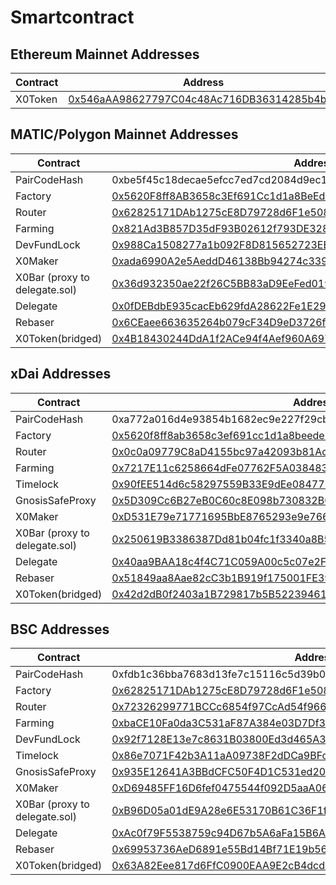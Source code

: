 # Smartcontract

## Ethereum Mainnet Addresses

| Contract | Address |
| ------ | ------ |
| X0Token | [0x546aAA98627797C04c48Ac716DB36314285b4b5a][x0Token-mainnet] |

## MATIC/Polygon Mainnet Addresses

| Contract | Address |
| ------ | ------ |
| PairCodeHash | 0xbe5f45c18decae5efcc7ed7cd2084d9ec19d11a86d2566a8ee202504b65b9a64 |
| Factory | [0x5620F8ff8AB3658c3Ef691Cc1d1a8BeEdE31F01c][factory-matic] |
| Router | [0x62825171DAb1275cE8D79728d6F1e508d12185DC][router-matic] |
| Farming | [0x821Ad3B857D35dF93B02612f793DE32885487655][farming-matic] |
| DevFundLock | [0x988Ca1508277a1b092F8D815652723EE486eb07a][devfundlock-matic] |
| X0Maker | [0xada6990A2e5AeddD46138Bb94274c339593Ec6AB][x0maker-matic] |
| X0Bar (proxy to delegate.sol) | [0x36d932350ae22f26C5BB83aD9EeFed019b546122][x0bar-matic] |
| Delegate | [0x0fDEBdbE935cacEb629fdA28622Fe1E29B8Bf299][delegate-matic] |
| Rebaser | [0x6CEaee663635264b079cF34D9eD3726f16f81422][rebaser-matic] |
| X0Token(bridged) | [0x4B18430244DdA1f2ACe94f4Aef960A6975ca9e35][x0Token-matic] |

## xDai Addresses

| Contract | Address |
| ------ | ------ |
| PairCodeHash | 0xa772a016d4e93854b1682ec9e227f29cb17ebf5c014ebfc2c7326b338d8ddbf0 |
| Factory | [0x5620f8ff8ab3658c3ef691cc1d1a8beede31f01c][factory-xdai] |
| Router | [0x0c0a09779C8aD4155bc97a42093b81Ac097b26BD][router-xdai] |
| Farming | [0x7217E11c6258664dFe07762F5A038483F08cBe59][farming-xdai] |
| Timelock | [0x90fEE514d6c58297559B33E9dEe084777A31118D][timelock-xdai] |
| GnosisSafeProxy | [0x5D309Cc6B27eB0C60c8E098b730832B0E6dB9ea0][gnosis-xdai] |
| X0Maker | [0xD531E79e71771695BbE8765293e9e766CE7D39d9][x0maker-xdai] |
| X0Bar (proxy to delegate.sol) | [0x250619B3386387Dd81b04fc1f3340a8B5FCEA246][x0bar-xdai] |
| Delegate | [0x40aa9BAA18c4f4C71C059A00c5c07e2F92418451][delegate-xdai] |
| Rebaser | [0x51849aa8Aae82cC3b1B919f175001FE39c7D420E][rebaser-xdai] |
| X0Token(bridged) | [0x42d2dB0f2403a1B729817b5B52239461f8b51323][x0Token-xdai] |

## BSC Addresses

| Contract | Address |
| ------ | ------ |
| PairCodeHash | 0xfdb1c36bba7683d13fe7c15116c5d39b04be12d465bba53264212c5dd77f16cc |
| Factory | [0x62825171DAb1275cE8D79728d6F1e508d12185DC][factory-bsc] |
| Router | [0x72326299771BCCc6854f97CcAd54f96691dA1F66][router-bsc] |
| Farming | [0xbaCE10Fa0da3C531aF87A384e03D7Df34a724619][farming-bsc] |
| DevFundLock | [0x92f7128E13e7c8631B03800Ed3d465A3Da081bb6][devfundlock-bsc] |
| Timelock | [0x86e7071F42b3A11aA09738F2dDCa9BFc8787FF44][timelock-bsc] |
| GnosisSafeProxy | [0x935E12641A3BBdCFC50F4D1C531ed20dF83736a7][gnosis-bsc] |
| X0Maker | [0xD69485FF16D6fef0475544f092D5aaA0605927D9][x0maker-bsc] |
| X0Bar (proxy to delegate.sol) | [0xB96D05a01dE9A28e6E53170B61C36F1f374DA255][x0bar-bsc] |
| Delegate | [0xAc0f79F5538759c94D67b5A6aFa15B6Acef4d6A6][delegate-bsc] |
| Rebaser | [0x69953736AeD6891e55Bd14Bf71E19b56B3A9AD82][rebaser-bsc] |
| X0Token(bridged) | [0x63A82Eee817d6FfC0900EAA9E2cB4dcdB827635C][x0Token-bsc] |


   [x0Token-mainnet]: <https://etherscan.io/address/0x546aAA98627797C04c48Ac716DB36314285b4b5a>

   [factory-matic]: <https://polygonscan.com/address/0x5620F8ff8AB3658c3Ef691Cc1d1a8BeEdE31F01c>
   [router-matic]: <https://polygonscan.com/address/0x62825171DAb1275cE8D79728d6F1e508d12185DC>
   [farming-matic]: <https://polygonscan.com/address/0x821Ad3B857D35dF93B02612f793DE32885487655>
   [x0bar-matic]: <https://polygonscan.com/address/0x36d932350ae22f26C5BB83aD9EeFed019b546122>
   [delegate-matic]: <https://polygonscan.com/address/0x0fDEBdbE935cacEb629fdA28622Fe1E29B8Bf299>
   [rebaser-matic]: <https://polygonscan.com/address/0x6CEaee663635264b079cF34D9eD3726f16f81422>
   [x0maker-matic]: <https://polygonscan.com/address/0xada6990A2e5AeddD46138Bb94274c339593Ec6AB>
   [x0Token-matic]: <https://polygonscan.com/address/0x4B18430244DdA1f2ACe94f4Aef960A6975ca9e35>
   [devfundlock-matic]: <https://polygonscan.com/address/0x988Ca1508277a1b092F8D815652723EE486eb07a>
   
   [factory-xdai]: <https://blockscout.com/xdai/mainnet/address/0x5620f8ff8ab3658c3ef691cc1d1a8beede31f01c>
   [router-xdai]: <https://blockscout.com/xdai/mainnet/address/0x0c0a09779C8aD4155bc97a42093b81Ac097b26BD>
   [farming-xdai]: <https://blockscout.com/xdai/mainnet/address/0x7217E11c6258664dFe07762F5A038483F08cBe59>
   [timelock-xdai]: <https://blockscout.com/xdai/mainnet/address/0x90fEE514d6c58297559B33E9dEe084777A31118D>
   [gnosis-xdai]: <https://blockscout.com/xdai/mainnet/address/0x5D309Cc6B27eB0C60c8E098b730832B0E6dB9ea0>
   [x0bar-xdai]: <https://blockscout.com/xdai/mainnet/address/0x250619B3386387Dd81b04fc1f3340a8B5FCEA246>
   [delegate-xdai]: <https://blockscout.com/xdai/mainnet/address/0x40aa9BAA18c4f4C71C059A00c5c07e2F92418451>
   [rebaser-xdai]: <https://blockscout.com/xdai/mainnet/address/0x51849aa8Aae82cC3b1B919f175001FE39c7D420E>
   [x0maker-xdai]: <https://blockscout.com/xdai/mainnet/address/0xD531E79e71771695BbE8765293e9e766CE7D39d9>
   [x0Token-xdai]: <https://blockscout.com/xdai/mainnet/address/0x42d2dB0f2403a1B729817b5B52239461f8b51323>
   
   [factory-bsc]: <https://bscscan.com/address/0x62825171DAb1275cE8D79728d6F1e508d12185DC>
   [router-bsc]: <https://bscscan.com/address/0x72326299771BCCc6854f97CcAd54f96691dA1F66>
   [farming-bsc]: <https://bscscan.com/address/0xbaCE10Fa0da3C531aF87A384e03D7Df34a724619>
   [timelock-bsc]: <https://bscscan.com/address/0x86e7071F42b3A11aA09738F2dDCa9BFc8787FF44>
   [gnosis-bsc]: <https://bscscan.com/address/0x935E12641A3BBdCFC50F4D1C531ed20dF83736a7>
   [x0bar-bsc]: <https://bscscan.com/address/0xB96D05a01dE9A28e6E53170B61C36F1f374DA255>
   [delegate-bsc]: <https://bscscan.com/address/0xAc0f79F5538759c94D67b5A6aFa15B6Acef4d6A6>
   [rebaser-bsc]: <https://bscscan.com/address/0x69953736AeD6891e55Bd14Bf71E19b56B3A9AD82>
   [x0maker-bsc]: <https://bscscan.com/address/0xD69485FF16D6fef0475544f092D5aaA0605927D9>
   [devfundlock-bsc]: <https://bscscan.com/address/0x92f7128E13e7c8631B03800Ed3d465A3Da081bb6>
   [x0Token-bsc]: <https://bscscan.com/address/0x63A82Eee817d6FfC0900EAA9E2cB4dcdB827635C>
